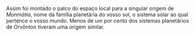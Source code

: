 ﻿Assim foi montado o palco do espaço local para a singular origem de *Monmátia*, nome da família planetária do vosso sol, o sistema solar ao qual pertence o vosso mundo. Menos de um por cento dos sistemas planetários de Orvônton tiveram uma origem similar.